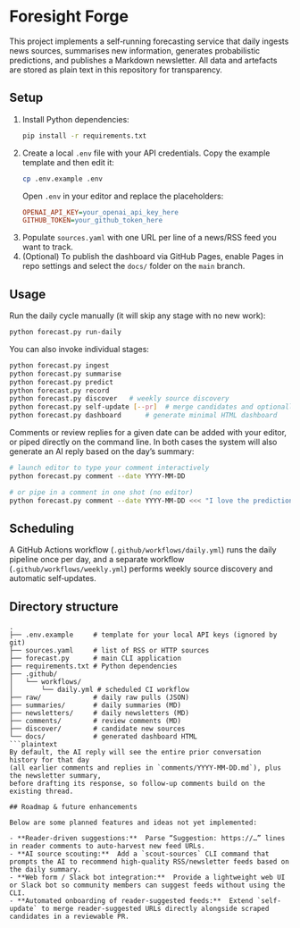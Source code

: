 # Foresight Forge

This project implements a self‑running forecasting service that daily ingests news sources,
summarises new information, generates probabilistic predictions, and publishes a Markdown
newsletter. All data and artefacts are stored as plain text in this repository for transparency.

## Setup

1. Install Python dependencies:
   ```bash
   pip install -r requirements.txt
   ```
2. Create a local `.env` file with your API credentials.
   Copy the example template and then edit it:
   ```bash
   cp .env.example .env
   ```
   Open `.env` in your editor and replace the placeholders:
   ```ini
   OPENAI_API_KEY=your_openai_api_key_here
   GITHUB_TOKEN=your_github_token_here
   ```
3. Populate `sources.yaml` with one URL per line of a news/RSS feed you want to track.
4. (Optional) To publish the dashboard via GitHub Pages, enable Pages in repo settings and select the `docs/` folder on the `main` branch.

## Usage

Run the daily cycle manually (it will skip any stage with no new work):
```bash
python forecast.py run-daily
```

You can also invoke individual stages:
```bash
python forecast.py ingest
python forecast.py summarise
python forecast.py predict
python forecast.py record
python forecast.py discover   # weekly source discovery
python forecast.py self-update [--pr]  # merge candidates and optionally open a PR
python forecast.py dashboard      # generate minimal HTML dashboard
```

Comments or review replies for a given date can be added with your editor,
or piped directly on the command line. In both cases the system will also
generate an AI reply based on the day’s summary:
```bash
# launch editor to type your comment interactively
python forecast.py comment --date YYYY-MM-DD

# or pipe in a comment in one shot (no editor)
python forecast.py comment --date YYYY-MM-DD <<< "I love the predictions—what about link X?"
```

## Scheduling

A GitHub Actions workflow (`.github/workflows/daily.yml`) runs the daily pipeline once per day,
and a separate workflow (`.github/workflows/weekly.yml`) performs weekly source discovery
and automatic self‑updates.

## Directory structure

```plain
.
├── .env.example     # template for your local API keys (ignored by git)
├── sources.yaml     # list of RSS or HTTP sources
├── forecast.py      # main CLI application
├── requirements.txt # Python dependencies
├── .github/
│   └── workflows/
│       └── daily.yml # scheduled CI workflow
├── raw/             # daily raw pulls (JSON)
├── summaries/       # daily summaries (MD)
├── newsletters/     # daily newsletters (MD)
├── comments/        # review comments (MD)
├── discover/        # candidate new sources
└── docs/            # generated dashboard HTML
```plaintext
By default, the AI reply will see the entire prior conversation history for that day
(all earlier comments and replies in `comments/YYYY-MM-DD.md`), plus the newsletter summary,
before drafting its response, so follow‑up comments build on the existing thread.

## Roadmap & future enhancements

Below are some planned features and ideas not yet implemented:

- **Reader‑driven suggestions:**  Parse “Suggestion: https://…” lines in reader comments to auto‑harvest new feed URLs.
- **AI source scouting:**  Add a `scout-sources` CLI command that prompts the AI to recommend high‑quality RSS/newsletter feeds based on the daily summary.
- **Web form / Slack bot integration:**  Provide a lightweight web UI or Slack bot so community members can suggest feeds without using the CLI.
- **Automated onboarding of reader-suggested feeds:**  Extend `self-update` to merge reader-suggested URLs directly alongside scraped candidates in a reviewable PR.

